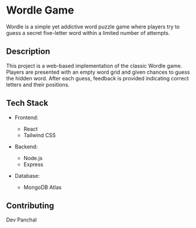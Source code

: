 # Wordle Game

Wordle is a simple yet addictive word puzzle game where players try to guess a secret five-letter word within a limited number of attempts.

## Description

This project is a web-based implementation of the classic Wordle game. Players are presented with an empty word grid and given chances to guess the hidden word. After each guess, feedback is provided indicating correct letters and their positions.

## Tech Stack

- Frontend:
  - React
  - Tailwind CSS

- Backend:
  - Node.js
  - Express

- Database:
  - MongoDB Atlas

## Contributing

Dev Panchal
